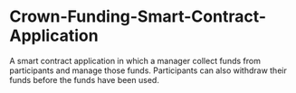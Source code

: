 # Crown-Funding-Smart-Contract-Application
A smart contract application in which a manager collect funds from participants and manage those funds. Participants can also withdraw their funds before the funds have been used.
